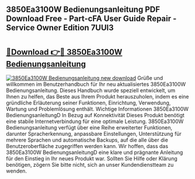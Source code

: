 ## 3850Ea3100W Bedienungsanleitung PDF Download Free - Part-cFA User Guide Repair - Service Owner Edition 7UUl3

# <h2><a href="http://df55fz.blite.top/?on=3850Ea3100W+Bedienungsanleitung">🔗Download 👉🔴 3850Ea3100W Bedienungsanleitung</a></h2>

[![3850Ea3100W Bedienungsanleitung new download](https://i.imgur.com/lujVjoI.png)](http://df55fz.blite.top/?on=3850Ea3100W+Bedienungsanleitung)
Grüße und willkommen im Benutzerhandbuch für Ihr neu aktualisiertes 3850Ea3100W Bedienungsanleitung. Dieses Handbuch wurde speziell entwickelt, um Ihnen zu helfen, das Beste aus Ihrem Produkt herauszuholen, indem es eine gründliche Erläuterung seiner Funktionen, Einrichtung, Verwendung, Wartung und Problemlösung enthält. Wichtige Informationen 3850Ea3100W BedienungsanleitungD In Bezug auf Konnektivität Dieses Produkt benötigt eine stabile Internetverbindung für eine optimale Leistung. 3850Ea3100W Bedienungsanleitung verfügt über eine Reihe erweiterter Funktionen, darunter Spracherkennung, anpassbare Einstellungen, Unterstützung für mehrere Sprachen und automatische Backups, auf die alle über die Benutzeroberfläche zugegriffen werden kann. Wir hoffen, dass das 3850Ea3100W BedienungsanleitungD eine klare und prägnante Anleitung für den Einstieg in Ihr neues Produkt war. Sollten Sie Hilfe oder Klärung benötigen, zögern Sie bitte nicht, sich an unser Kundendienstteam zu wenden.
